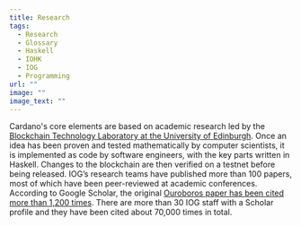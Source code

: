 ```yaml
---
title: Research
tags:
  - Research
  - Glossary
  - Haskell
  - IOHK
  - IOG
  - Programming
url: ""
image: ""
image_text: ""
---
```


Cardano's core elements are based on academic research led by the [Blockchain Technology Laboratory at the University of Edinburgh](https://www.ed.ac.uk/informatics/blockchain). Once an idea has been proven and tested mathematically by computer scientists, it is implemented as code by software engineers, with the key parts written in Haskell. Changes to the blockchain are then verified on a testnet before being released. IOG’s research teams have published more than 100 papers, most of which have been peer-reviewed at academic conferences. According to Google Scholar, the original [Ouroboros paper has been cited more than 1,200 times](https://scholar.google.com/scholar?hl=en&as_sdt=0%2C5&q=ouroboros&btnG=). There are more than 30 IOG staff with a Scholar profile and they have been cited about 70,000 times in total.
